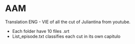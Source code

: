 # AAM

Translation ENG - VIE of all the cut of Juliantina from youtube.

- Each folder have 10 files .srt
- List_episode.txt classifies each cut in its own capitulo

